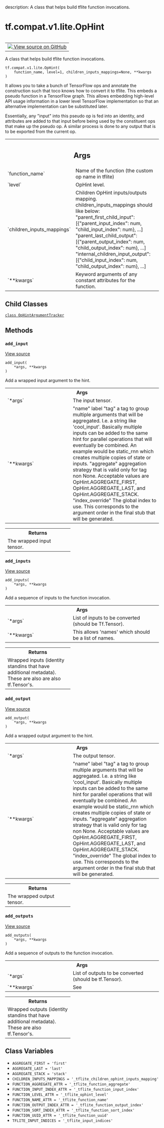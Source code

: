 description: A class that helps build tflite function invocations.

<div itemscope itemtype="http://developers.google.com/ReferenceObject">
<meta itemprop="name" content="tf.compat.v1.lite.OpHint" />
<meta itemprop="path" content="Stable" />
<meta itemprop="property" content="OpHintArgumentTracker"/>
<meta itemprop="property" content="__init__"/>
<meta itemprop="property" content="add_input"/>
<meta itemprop="property" content="add_inputs"/>
<meta itemprop="property" content="add_output"/>
<meta itemprop="property" content="add_outputs"/>
<meta itemprop="property" content="AGGREGATE_FIRST"/>
<meta itemprop="property" content="AGGREGATE_LAST"/>
<meta itemprop="property" content="AGGREGATE_STACK"/>
<meta itemprop="property" content="CHILDREN_INPUTS_MAPPINGS"/>
<meta itemprop="property" content="FUNCTION_AGGREGATE_ATTR"/>
<meta itemprop="property" content="FUNCTION_INPUT_INDEX_ATTR"/>
<meta itemprop="property" content="FUNCTION_LEVEL_ATTR"/>
<meta itemprop="property" content="FUNCTION_NAME_ATTR"/>
<meta itemprop="property" content="FUNCTION_OUTPUT_INDEX_ATTR"/>
<meta itemprop="property" content="FUNCTION_SORT_INDEX_ATTR"/>
<meta itemprop="property" content="FUNCTION_UUID_ATTR"/>
<meta itemprop="property" content="TFLITE_INPUT_INDICES"/>
</div>

# tf.compat.v1.lite.OpHint

<!-- Insert buttons and diff -->

<table class="tfo-notebook-buttons tfo-api nocontent" align="left">
<td>
  <a target="_blank" href="https://github.com/tensorflow/tensorflow/blob/r2.2/tensorflow/lite/python/op_hint.py#L97-L466">
    <img src="https://www.tensorflow.org/images/GitHub-Mark-32px.png" />
    View source on GitHub
  </a>
</td>
</table>



A class that helps build tflite function invocations.

<pre class="devsite-click-to-copy prettyprint lang-py tfo-signature-link">
<code>tf.compat.v1.lite.OpHint(
    function_name, level=1, children_inputs_mappings=None, **kwargs
)
</code></pre>



<!-- Placeholder for "Used in" -->

It allows you to take a bunch of TensorFlow ops and annotate the construction
such that toco knows how to convert it to tflite. This embeds a pseudo
function in a TensorFlow graph. This allows embedding high-level API usage
information in a lower level TensorFlow implementation so that an alternative
implementation can be substituted later.

Essentially, any "input" into this pseudo op is fed into an identity, and
attributes are added to that input before being used by the constituent ops
that make up the pseudo op. A similar process is done to any output that
is to be exported from the current op.

<!-- Tabular view -->
 <table class="responsive fixed orange">
<colgroup><col width="214px"><col></colgroup>
<tr><th colspan="2"><h2 class="add-link">Args</h2></th></tr>

<tr>
<td>
`function_name`
</td>
<td>
Name of the function (the custom op name in tflite)
</td>
</tr><tr>
<td>
`level`
</td>
<td>
OpHint level.
</td>
</tr><tr>
<td>
`children_inputs_mappings`
</td>
<td>
Children OpHint inputs/outputs mapping.
children_inputs_mappings should like below:
"parent_first_child_input":
[{"parent_input_index": num, "child_input_index": num}, ...]
"parent_last_child_output":
[{"parent_output_index": num, "child_output_index": num}, ...]
"internal_children_input_output":
[{"child_input_index": num, "child_output_index": num}, ...]
</td>
</tr><tr>
<td>
`**kwargs`
</td>
<td>
Keyword arguments of any constant attributes for the function.
</td>
</tr>
</table>



## Child Classes
[`class OpHintArgumentTracker`](../../../../tf/compat/v1/lite/OpHint/OpHintArgumentTracker.md)

## Methods

<h3 id="add_input"><code>add_input</code></h3>

<a target="_blank" href="https://github.com/tensorflow/tensorflow/blob/r2.2/tensorflow/lite/python/op_hint.py#L388-L408">View source</a>

<pre class="devsite-click-to-copy prettyprint lang-py tfo-signature-link">
<code>add_input(
    *args, **kwargs
)
</code></pre>

Add a wrapped input argument to the hint.


<!-- Tabular view -->
 <table class="responsive fixed orange">
<colgroup><col width="214px"><col></colgroup>
<tr><th colspan="2">Args</th></tr>

<tr>
<td>
`*args`
</td>
<td>
The input tensor.
</td>
</tr><tr>
<td>
`**kwargs`
</td>
<td>
"name" label
"tag" a tag to group multiple arguments that will be aggregated. I.e.
a string like 'cool_input'. Basically multiple inputs can be added
to the same hint for parallel operations that will eventually be
combined. An example would be static_rnn which creates multiple copies
of state or inputs.
"aggregate" aggregation strategy that is valid only for tag non None.
Acceptable values are OpHint.AGGREGATE_FIRST, OpHint.AGGREGATE_LAST,
and OpHint.AGGREGATE_STACK.
"index_override" The global index to use. This corresponds to the
argument order in the final stub that will be generated.
</td>
</tr>
</table>



<!-- Tabular view -->
 <table class="responsive fixed orange">
<colgroup><col width="214px"><col></colgroup>
<tr><th colspan="2">Returns</th></tr>
<tr class="alt">
<td colspan="2">
The wrapped input tensor.
</td>
</tr>

</table>



<h3 id="add_inputs"><code>add_inputs</code></h3>

<a target="_blank" href="https://github.com/tensorflow/tensorflow/blob/r2.2/tensorflow/lite/python/op_hint.py#L432-L448">View source</a>

<pre class="devsite-click-to-copy prettyprint lang-py tfo-signature-link">
<code>add_inputs(
    *args, **kwargs
)
</code></pre>

Add a sequence of inputs to the function invocation.


<!-- Tabular view -->
 <table class="responsive fixed orange">
<colgroup><col width="214px"><col></colgroup>
<tr><th colspan="2">Args</th></tr>

<tr>
<td>
`*args`
</td>
<td>
List of inputs to be converted (should be Tf.Tensor).
</td>
</tr><tr>
<td>
`**kwargs`
</td>
<td>
This allows 'names' which should be a list of names.
</td>
</tr>
</table>



<!-- Tabular view -->
 <table class="responsive fixed orange">
<colgroup><col width="214px"><col></colgroup>
<tr><th colspan="2">Returns</th></tr>
<tr class="alt">
<td colspan="2">
Wrapped inputs (identity standins that have additional metadata). These
are also are also tf.Tensor's.
</td>
</tr>

</table>



<h3 id="add_output"><code>add_output</code></h3>

<a target="_blank" href="https://github.com/tensorflow/tensorflow/blob/r2.2/tensorflow/lite/python/op_hint.py#L410-L430">View source</a>

<pre class="devsite-click-to-copy prettyprint lang-py tfo-signature-link">
<code>add_output(
    *args, **kwargs
)
</code></pre>

Add a wrapped output argument to the hint.


<!-- Tabular view -->
 <table class="responsive fixed orange">
<colgroup><col width="214px"><col></colgroup>
<tr><th colspan="2">Args</th></tr>

<tr>
<td>
`*args`
</td>
<td>
The output tensor.
</td>
</tr><tr>
<td>
`**kwargs`
</td>
<td>
"name" label
"tag" a tag to group multiple arguments that will be aggregated. I.e.
a string like 'cool_input'. Basically multiple inputs can be added
to the same hint for parallel operations that will eventually be
combined. An example would be static_rnn which creates multiple copies
of state or inputs.
"aggregate" aggregation strategy that is valid only for tag non None.
Acceptable values are OpHint.AGGREGATE_FIRST, OpHint.AGGREGATE_LAST,
and OpHint.AGGREGATE_STACK.
"index_override" The global index to use. This corresponds to the
argument order in the final stub that will be generated.
</td>
</tr>
</table>



<!-- Tabular view -->
 <table class="responsive fixed orange">
<colgroup><col width="214px"><col></colgroup>
<tr><th colspan="2">Returns</th></tr>
<tr class="alt">
<td colspan="2">
The wrapped output tensor.
</td>
</tr>

</table>



<h3 id="add_outputs"><code>add_outputs</code></h3>

<a target="_blank" href="https://github.com/tensorflow/tensorflow/blob/r2.2/tensorflow/lite/python/op_hint.py#L450-L466">View source</a>

<pre class="devsite-click-to-copy prettyprint lang-py tfo-signature-link">
<code>add_outputs(
    *args, **kwargs
)
</code></pre>

Add a sequence of outputs to the function invocation.


<!-- Tabular view -->
 <table class="responsive fixed orange">
<colgroup><col width="214px"><col></colgroup>
<tr><th colspan="2">Args</th></tr>

<tr>
<td>
`*args`
</td>
<td>
List of outputs to be converted (should be tf.Tensor).
</td>
</tr><tr>
<td>
`**kwargs`
</td>
<td>
See
</td>
</tr>
</table>



<!-- Tabular view -->
 <table class="responsive fixed orange">
<colgroup><col width="214px"><col></colgroup>
<tr><th colspan="2">Returns</th></tr>
<tr class="alt">
<td colspan="2">
Wrapped outputs (identity standins that have additional metadata). These
are also tf.Tensor's.
</td>
</tr>

</table>





## Class Variables

* `AGGREGATE_FIRST = 'first'` <a id="AGGREGATE_FIRST"></a>
* `AGGREGATE_LAST = 'last'` <a id="AGGREGATE_LAST"></a>
* `AGGREGATE_STACK = 'stack'` <a id="AGGREGATE_STACK"></a>
* `CHILDREN_INPUTS_MAPPINGS = '_tflite_children_ophint_inputs_mapping'` <a id="CHILDREN_INPUTS_MAPPINGS"></a>
* `FUNCTION_AGGREGATE_ATTR = '_tflite_function_aggregate'` <a id="FUNCTION_AGGREGATE_ATTR"></a>
* `FUNCTION_INPUT_INDEX_ATTR = '_tflite_function_input_index'` <a id="FUNCTION_INPUT_INDEX_ATTR"></a>
* `FUNCTION_LEVEL_ATTR = '_tflite_ophint_level'` <a id="FUNCTION_LEVEL_ATTR"></a>
* `FUNCTION_NAME_ATTR = '_tflite_function_name'` <a id="FUNCTION_NAME_ATTR"></a>
* `FUNCTION_OUTPUT_INDEX_ATTR = '_tflite_function_output_index'` <a id="FUNCTION_OUTPUT_INDEX_ATTR"></a>
* `FUNCTION_SORT_INDEX_ATTR = '_tflite_function_sort_index'` <a id="FUNCTION_SORT_INDEX_ATTR"></a>
* `FUNCTION_UUID_ATTR = '_tflite_function_uuid'` <a id="FUNCTION_UUID_ATTR"></a>
* `TFLITE_INPUT_INDICES = '_tflite_input_indices'` <a id="TFLITE_INPUT_INDICES"></a>
